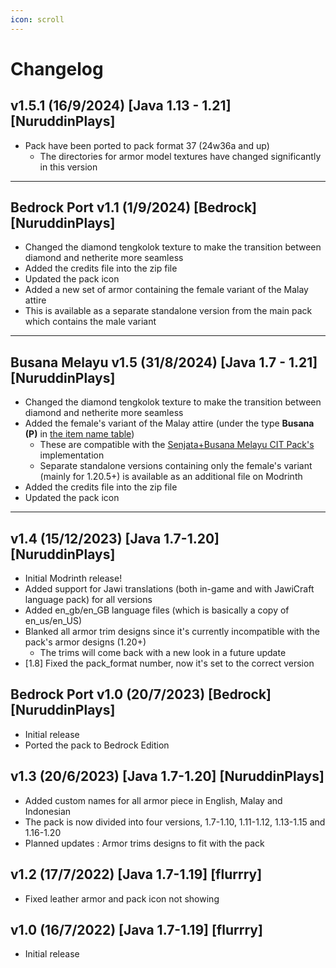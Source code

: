 ```yaml
---
icon: scroll
---
```


# Changelog

## v1.5.1 (16/9/2024) \[Java 1.13 - 1.21] \[NuruddinPlays]

* Pack have been ported to pack format 37 (24w36a and up)
  * The directories for armor model textures have changed significantly in this version

***

## Bedrock Port v1.1 (1/9/2024) \[Bedrock] \[NuruddinPlays]

* Changed the diamond tengkolok texture to make the transition between diamond and netherite more seamless
* Added the credits file into the zip file
* Updated the pack icon
* Added a new set of armor containing the female variant of the Malay attire
* This is available as a separate standalone version from the main pack which contains the male variant

***

## Busana Melayu v1.5 (31/8/2024) \[Java 1.7 - 1.21] \[NuruddinPlays]

* Changed the diamond tengkolok texture to make the transition between diamond and netherite more seamless
* Added the female's variant of the Malay attire (under the type **Busana (P)** in [the item name table](../Senjata-+-Busana-Melayu-CIT-Pack-‐-Item-Table.md))
  * These are compatible with the [Senjata+Busana Melayu CIT Pack's](https://modrinth.com/resourcepack/senjata-busana-melayu-cit) implementation
  * Separate standalone versions containing only the female's variant (mainly for 1.20.5+) is available as an additional file on Modrinth
* Added the credits file into the zip file
* Updated the pack icon

***

## v1.4 (15/12/2023) \[Java 1.7-1.20] \[NuruddinPlays]

* Initial Modrinth release!
* Added support for Jawi translations (both in-game and with JawiCraft language pack) for all versions
* Added en\_gb/en\_GB language files (which is basically a copy of en\_us/en\_US)
* Blanked all armor trim designs since it's currently incompatible with the pack's armor designs (1.20+)
  * The trims will come back with a new look in a future update
* \[1.8] Fixed the pack\_format number, now it's set to the correct version

## Bedrock Port v1.0 (20/7/2023) \[Bedrock] \[NuruddinPlays]

* Initial release
* Ported the pack to Bedrock Edition

## v1.3 (20/6/2023) \[Java 1.7-1.20] \[NuruddinPlays]

* Added custom names for all armor piece in English, Malay and Indonesian
* The pack is now divided into four versions, 1.7-1.10, 1.11-1.12, 1.13-1.15 and 1.16-1.20
* Planned updates : Armor trims designs to fit with the pack

## v1.2 (17/7/2022) \[Java 1.7-1.19] \[flurrry]

* Fixed leather armor and pack icon not showing

## v1.0 (16/7/2022) \[Java 1.7-1.19] \[flurrry]

* Initial release
